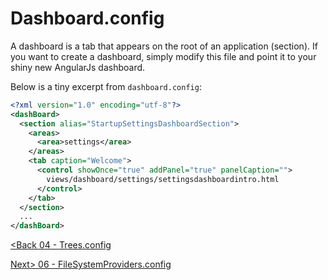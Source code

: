 # Dashboard.config

A dashboard is a tab that appears on the root of an application (section).  If you want to create a dashboard, simply modify this file and point it to your shiny new AngularJs dashboard.

Below is a tiny excerpt from `dashboard.config`:

```xml
<?xml version="1.0" encoding="utf-8"?>
<dashBoard>
  <section alias="StartupSettingsDashboardSection">
    <areas>
      <area>settings</area>
    </areas>
    <tab caption="Welcome">
      <control showOnce="true" addPanel="true" panelCaption="">
        views/dashboard/settings/settingsdashboardintro.html
      </control>
    </tab>
  </section>
  ...
</dashBoard>
```

[<Back 04 - Trees.config](04%20-%20Trees.config.md)

[Next> 06 - FileSystemProviders.config](06%20-%20FileSystemProviders.config.md)
